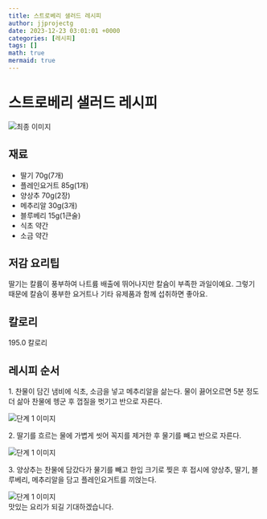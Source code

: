 ```yaml
---
title: 스트로베리 샐러드 레시피
author: jjprojectg
date: 2023-12-23 03:01:01 +0000
categories: [레시피]
tags: []
math: true
mermaid: true
---
```

<meta name="og:type" content="website"/>
<meta charset="UTF-8"/>
<div class="header">
  <h1>스트로베리 샐러드 레시피</h1>
</div>

<div class="container my-4">
  <div class="row">
    <div class="col-12 col-md-6">
      <div class="recipe-image">
        <img src="http://www.foodsafetykorea.go.kr/uploadimg/cook/10_00087_2.png" class="step-image" alt="최종 이미지"/>
      </div>
    </div>
    <div class="col-12 col-md-6">
      <div class="ingredients">
        <h2>재료</h2>
        <ul class="card">
          <li> 딸기 70g(7개) </li>
          <li>  플레인요거트 85g(1개) </li>
          <li>  양상추 70g(2장) </li>
          <li>  메추리알 30g(3개) </li>
          <li>  블루베리 15g(1큰술) </li>
          <li>  식초 약간 </li>
          <li>  소금 약간 </li>
</ul>
      </div>
    </div>
    <div class="col-12 col-md-6">
      <div class="ingredients">
        <h2>저감 요리팁</h2>
        <div class="card"> 
          <p>
            딸기는 칼륨이 풍부하여 나트륨 배출에 뛰어나지만 칼슘이 부족한 과일이예요. 그렇기 때문에 칼슘이 풍부한 요거트나 기타 유제품과 함께 섭취하면 좋아요.
          </p>
        </div>
      </div>
      <div class="ingredients">
        <h2>칼로리</h2>
        <div class="card"> 
          <p>
            195.0 칼로리
          </p>
        </div>
      </div>
    </div>
  </div>

  <h2 class="my-4">레시피 순서</h2>
  <div class="card recipe-card">
    <div class="card-body recipe-step">
      <p class="card-text step-description">1. 찬물이 담긴 냄비에 식초, 소금을 넣고 메추리알을 삶는다. 물이 끓어오르면 5분 정도 더 삶아 찬물에 헹군 후 껍질을 벗기고 반으로 자른다.</p>
      <img src="http://www.foodsafetykorea.go.kr/uploadimg/cook/20_00087_1.png" alt="단계 1 이미지" class="step-image"/>
    </div>
  </div>
  <div class="card recipe-card">
    <div class="card-body recipe-step">
      <p class="card-text step-description">2. 딸기를 흐르는 물에 가볍게 씻어 꼭지를 제거한 후 물기를 빼고 반으로 자른다.</p>
      <img src="http://www.foodsafetykorea.go.kr/uploadimg/cook/20_00087_2.png" alt="단계 1 이미지" class="step-image"/>
    </div>
  </div>
  <div class="card recipe-card">
    <div class="card-body recipe-step">
      <p class="card-text step-description">3. 양상추는 찬물에 담갔다가 물기를 빼고 한입 크기로 찢은 후 접시에 양상추, 딸기, 블루베리, 메추리알을 담고 플레인요거트를 끼얹는다.</p>
      <img src="http://www.foodsafetykorea.go.kr/uploadimg/cook/20_00087_4.png" alt="단계 1 이미지" class="step-image"/>
    </div>
  </div>

</div>
맛있는 요리가 되길 기대하겠습니다.
